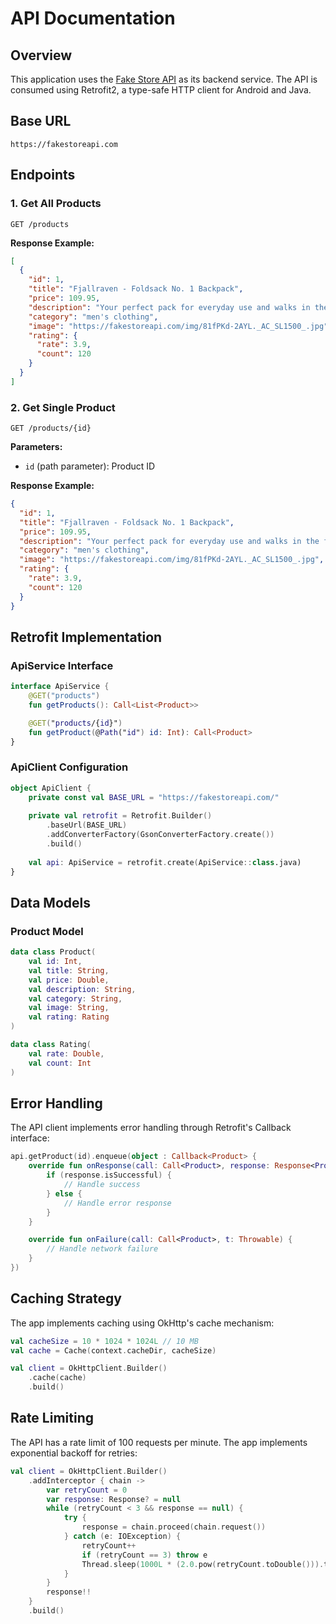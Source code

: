 # API Documentation

## Overview

This application uses the [Fake Store API](https://fakestoreapi.com/) as its backend service. The API is consumed using Retrofit2, a type-safe HTTP client for Android and Java.

## Base URL

```
https://fakestoreapi.com
```

## Endpoints

### 1. Get All Products

```http
GET /products
```

**Response Example:**
```json
[
  {
    "id": 1,
    "title": "Fjallraven - Foldsack No. 1 Backpack",
    "price": 109.95,
    "description": "Your perfect pack for everyday use and walks in the forest...",
    "category": "men's clothing",
    "image": "https://fakestoreapi.com/img/81fPKd-2AYL._AC_SL1500_.jpg",
    "rating": {
      "rate": 3.9,
      "count": 120
    }
  }
]
```

### 2. Get Single Product

```http
GET /products/{id}
```

**Parameters:**
- `id` (path parameter): Product ID

**Response Example:**
```json
{
  "id": 1,
  "title": "Fjallraven - Foldsack No. 1 Backpack",
  "price": 109.95,
  "description": "Your perfect pack for everyday use and walks in the forest...",
  "category": "men's clothing",
  "image": "https://fakestoreapi.com/img/81fPKd-2AYL._AC_SL1500_.jpg",
  "rating": {
    "rate": 3.9,
    "count": 120
  }
}
```

## Retrofit Implementation

### ApiService Interface

```kotlin
interface ApiService {
    @GET("products")
    fun getProducts(): Call<List<Product>>

    @GET("products/{id}")
    fun getProduct(@Path("id") id: Int): Call<Product>
}
```

### ApiClient Configuration

```kotlin
object ApiClient {
    private const val BASE_URL = "https://fakestoreapi.com/"
    
    private val retrofit = Retrofit.Builder()
        .baseUrl(BASE_URL)
        .addConverterFactory(GsonConverterFactory.create())
        .build()
        
    val api: ApiService = retrofit.create(ApiService::class.java)
}
```

## Data Models

### Product Model

```kotlin
data class Product(
    val id: Int,
    val title: String,
    val price: Double,
    val description: String,
    val category: String,
    val image: String,
    val rating: Rating
)

data class Rating(
    val rate: Double,
    val count: Int
)
```

## Error Handling

The API client implements error handling through Retrofit's Callback interface:

```kotlin
api.getProduct(id).enqueue(object : Callback<Product> {
    override fun onResponse(call: Call<Product>, response: Response<Product>) {
        if (response.isSuccessful) {
            // Handle success
        } else {
            // Handle error response
        }
    }

    override fun onFailure(call: Call<Product>, t: Throwable) {
        // Handle network failure
    }
})
```

## Caching Strategy

The app implements caching using OkHttp's cache mechanism:

```kotlin
val cacheSize = 10 * 1024 * 1024L // 10 MB
val cache = Cache(context.cacheDir, cacheSize)

val client = OkHttpClient.Builder()
    .cache(cache)
    .build()
```

## Rate Limiting

The API has a rate limit of 100 requests per minute. The app implements exponential backoff for retries:

```kotlin
val client = OkHttpClient.Builder()
    .addInterceptor { chain ->
        var retryCount = 0
        var response: Response? = null
        while (retryCount < 3 && response == null) {
            try {
                response = chain.proceed(chain.request())
            } catch (e: IOException) {
                retryCount++
                if (retryCount == 3) throw e
                Thread.sleep(1000L * (2.0.pow(retryCount.toDouble())).toLong())
            }
        }
        response!!
    }
    .build()
``` 